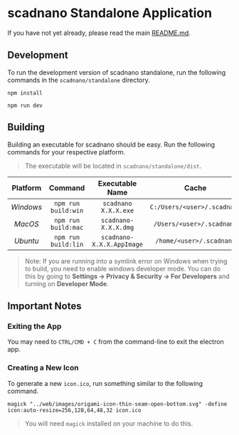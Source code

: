 # scadnano Standalone Application

If you have not yet already, please read the main [README.md](../README.md).

## Development

To run the development version of scadnano standalone, run the following commands in the `scadnano/standalone` directory.

```shell
npm install
```

```shell
npm run dev
```

## Building

Building an executable for scadnano should be easy. Run the following commands for your respective platform.

> The executable will be located in `scadnano/standalone/dist`.

| **Platform** |     **Command**     |    **Executable Name**    |          **Cache**          |
|:------------:|:-------------------:|:-------------------------:|:---------------------------:|
|  *Windows*   | `npm run build:win` |   `scadnano X.X.X.exe`    | `C:/Users/<user>/.scadnano` |
|   *MacOS*    | `npm run build:mac` |   `scadnano-X.X.X.dmg`    |  `/Users/<user>/.scadnano`  |
|   *Ubuntu*   | `npm run build:lin` | `scadnano-X.X.X.AppImage` |  `/home/<user>/.scadnano`   |

> Note: If you are running into a symlink error on Windows when trying to build, you need to enable windows developer mode. You can do this by going to **Settings -> Privacy & Security -> For Developers** and turning on **Developer Mode**.

## Important Notes

### Exiting the App

You may need to `CTRL/CMD + C` from the command-line to exit the electron app.

### Creating a New Icon

To generate a new `icon.ico`, run something similar to the following command.

```shell
magick "../web/images/origami-icon-thin-seam-open-bottom.svg" -define icon:auto-resize=256,128,64,48,32 icon.ico
```

> You will need `magick` installed on your machine to do this.
